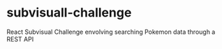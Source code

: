 # subvisuall-challenge
 React Subvisual Challenge envolving searching Pokemon data through a REST API
